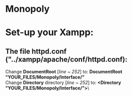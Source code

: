 # Monopoly
 

# Set-up your Xampp:
## The file httpd.conf ("../xampp/apache/conf/httpd.conf):
Change **DocumentRoot** [*line ~ 252*] to: **DocumentRoot "YOUR_FILES/Monopoly/Interface/"**\
Change **Directory** directory [*line ~ 252*] to: **<Directory "YOUR_FILES/Monopoly/Interface/">**\